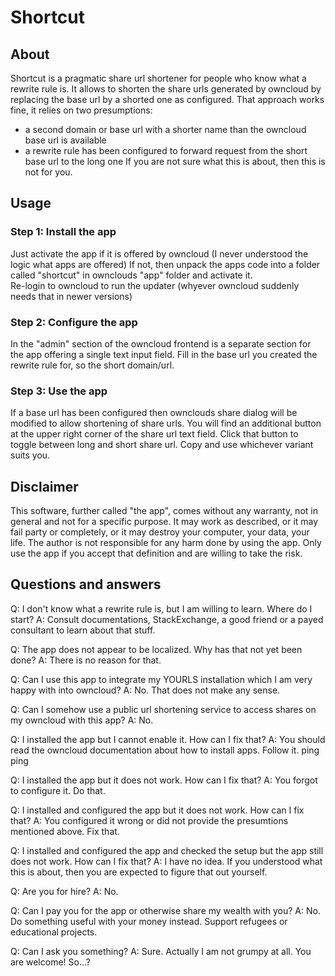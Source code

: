 # Shortcut

## About
Shortcut is a pragmatic share url shortener for people who know what a rewrite rule is. 
It allows to shorten the share urls generated by owncloud by replacing the base url by a shorted one as configured. 
That approach works fine, it relies on two presumptions: 
 - a second domain or base url with a shorter name than the owncloud base url is available
 - a rewrite rule has been configured to forward request from the short base url to the long one
If you are not sure what this is about, then this is not for you. 

## Usage
### Step 1: Install the app
Just activate the app if it is offered by owncloud (I never understood the logic what apps are offered)
If not, then unpack the apps code into a folder called "shortcut" in ownclouds "app" folder and activate it.  
Re-login to owncloud to run the updater (whyever owncloud suddenly needs that in newer versions)

### Step 2: Configure the app
In the "admin" section of the owncloud frontend is a separate section for the app offering a single text input field. 
Fill in the base url you created the rewrite rule for, so the short domain/url. 

### Step 3: Use the app
If a base url has been configured then ownclouds share dialog will be modified to allow shortening of share urls. 
You will find an additional button at the upper right corner of the share url text field. 
Click that button to toggle between long and short share url. 
Copy and use whichever variant suits you. 

## Disclaimer
This software, further called "the app", comes without any warranty, not in general and not for a specific purpose. 
It may work as described, or it may fail party or completely, or it may destroy your computer, your data, your life. 
The author is not responsible for any harm done by using the app. 
Only use the app if you accept that definition and are willing to take the risk. 

## Questions and answers
Q: I don't know what a rewrite rule is, but I am willing to learn. Where do I start? 
A: Consult documentations, StackExchange, a good friend or a payed consultant to learn about that stuff. 

Q: The app does not appear to be localized. Why has that not yet been done? 
A: There is no reason for that. 

Q: Can I use this app to integrate my YOURLS installation which I am very happy with into owncloud? 
A: No. That does not make any sense. 

Q: Can I somehow use a public url shortening service to access shares on my owncloud with this app? 
A: No. 

Q: I installed the app but I cannot enable it. How can I fix that? 
A: You should read the owncloud documentation about how to install apps. Follow it. ping ping 

Q: I installed the app but it does not work. How can I fix that? 
A: You forgot to configure it. Do that. 

Q: I installed and configured the app but it does not work. How can I fix that? 
A: You configured it wrong or did not provide the presumtions mentioned above. Fix that.

Q: I installed and configured the app and checked the setup but the app still does not work. How can I fix that?
A: I have no idea. If you understood what this is about, then you are expected to figure that out yourself. 

Q: Are you for hire? 
A: No. 

Q: Can I pay you for the app or otherwise share my wealth with you? 
A: No. Do something useful with your money instead. Support refugees or educational projects.

Q: Can I ask you something? 
A: Sure. Actually I am not grumpy at all. You are welcome! So...?
